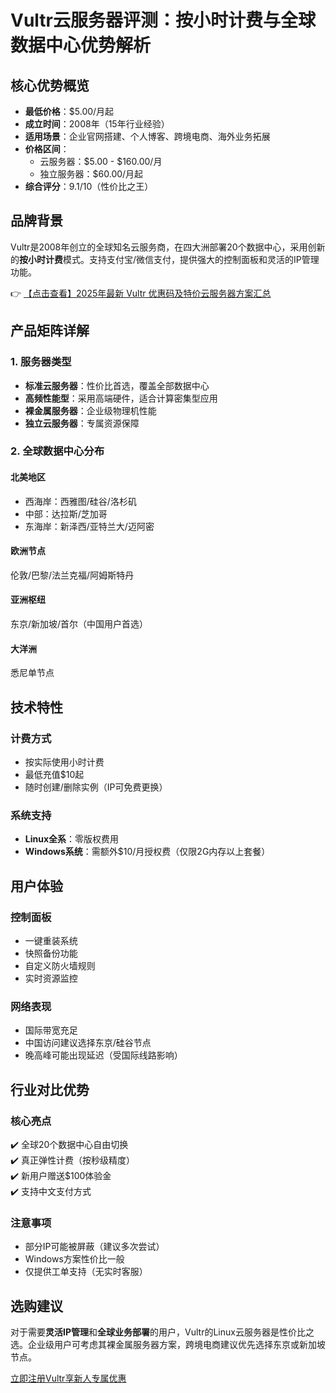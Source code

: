 # Vultr云服务器评测：按小时计费与全球数据中心优势解析

## 核心优势概览
- **最低价格**：$5.00/月起  
- **成立时间**：2008年（15年行业经验）  
- **适用场景**：企业官网搭建、个人博客、跨境电商、海外业务拓展  
- **价格区间**：
  - 云服务器：$5.00 - $160.00/月
  - 独立服务器：$60.00/月起
- **综合评分**：9.1/10（性价比之王）

## 品牌背景
Vultr是2008年创立的全球知名云服务商，在四大洲部署20个数据中心，采用创新的**按小时计费**模式。支持支付宝/微信支付，提供强大的控制面板和灵活的IP管理功能。

👉 [【点击查看】2025年最新 Vultr 优惠码及特价云服务器方案汇总](https://bit.ly/VuLtr)

## 产品矩阵详解
### 1. 服务器类型
- **标准云服务器**：性价比首选，覆盖全部数据中心
- **高频性能型**：采用高端硬件，适合计算密集型应用
- **裸金属服务器**：企业级物理机性能
- **独立云服务器**：专属资源保障

### 2. 全球数据中心分布
#### 北美地区
- 西海岸：西雅图/硅谷/洛杉矶
- 中部：达拉斯/芝加哥
- 东海岸：新泽西/亚特兰大/迈阿密

#### 欧洲节点
伦敦/巴黎/法兰克福/阿姆斯特丹

#### 亚洲枢纽
东京/新加坡/首尔（中国用户首选）

#### 大洋洲
悉尼单节点

## 技术特性
### 计费方式
- 按实际使用小时计费
- 最低充值$10起
- 随时创建/删除实例（IP可免费更换）

### 系统支持
- **Linux全系**：零版权费用
- **Windows系统**：需额外$10/月授权费（仅限2G内存以上套餐）

## 用户体验
### 控制面板
- 一键重装系统
- 快照备份功能
- 自定义防火墙规则
- 实时资源监控

### 网络表现
- 国际带宽充足
- 中国访问建议选择东京/硅谷节点
- 晚高峰可能出现延迟（受国际线路影响）

## 行业对比优势
### 核心亮点
✔️ 全球20个数据中心自由切换  
✔️ 真正弹性计费（按秒级精度）  
✔️ 新用户赠送$100体验金  
✔️ 支持中文支付方式  

### 注意事项
- 部分IP可能被屏蔽（建议多次尝试）
- Windows方案性价比一般
- 仅提供工单支持（无实时客服）

## 选购建议
对于需要**灵活IP管理**和**全球业务部署**的用户，Vultr的Linux云服务器是性价比之选。企业级用户可考虑其裸金属服务器方案，跨境电商建议优先选择东京或新加坡节点。

[立即注册Vultr享新人专属优惠](https://bit.ly/VuLtr)